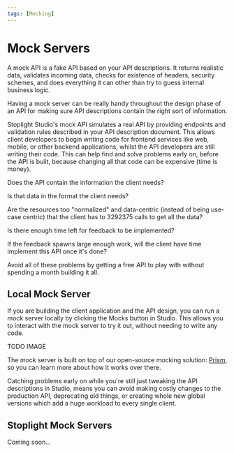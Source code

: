 ```yaml
---
tags: [Mocking]
---
```


# Mock Servers

A mock API is a fake API based on your API descriptions. It  returns realistic data, validates incoming data, checks for  existence of headers, security schemes, and does everything it can other than try to guess internal business logic.

Having a mock server can be really handy throughout the design phase of an API for making sure API descriptions contain the right sort of information. 

Stoplight Studio's mock API simulates a real API by providing endpoints and validation rules described in your API description document. This allows client developers to begin writing code for frontend services like web, mobile, or other backend applications, whilst the API developers are still writing their code. This can help find and solve problems early on, before the API is built, because changing all that code can be expensive (time is money).

Does the API contain the information the client needs? 

Is that data in the format the client needs? 

Are the resources too "normalized" and data-centric (instead of being use-case centric) that the client has to 3292375 calls to get all the data? 

Is there enough time left for feedback to be implemented?

If the feedback spawns large enough work, will the client have time implement this API once it's done?

Avoid all of these problems by getting a free API to play with without spending a month building it all.

## Local Mock Server

If you are building the client application and the API design, you can run a mock server locally by clicking the Mocks button in Studio. This allows you to interact with the mock server to try it out, without needing to write any code.

TODO IMAGE

The mock server is built on top of our open-source mocking solution: [Prism], so you can learn more about how it works over there.

Catching problems early on while you're still just tweaking the API descriptions in Studio, means you can avoid making costly changes to the production API, deprecating old things, or creating whole new global versions which add a huge workload to every single client.

## Stoplight Mock Servers

Coming soon...

[Prism]: https://stoplight.io/prism/